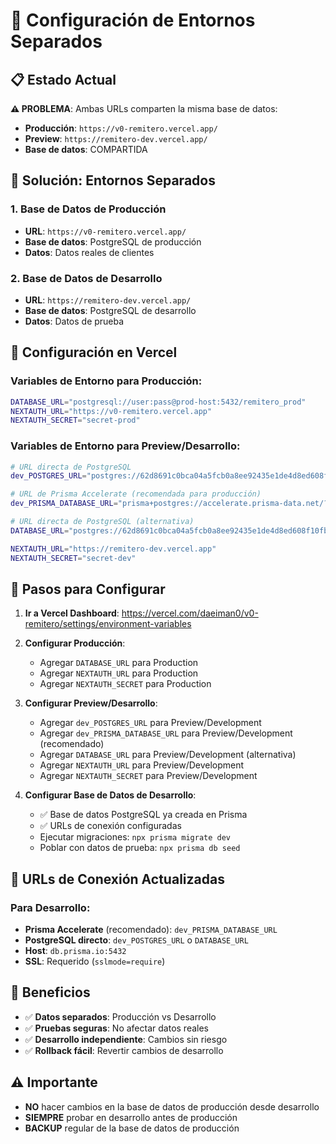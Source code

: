 # 🔧 Configuración de Entornos Separados

## 📋 Estado Actual

**⚠️ PROBLEMA**: Ambas URLs comparten la misma base de datos:
- **Producción**: `https://v0-remitero.vercel.app/`
- **Preview**: `https://remitero-dev.vercel.app/`
- **Base de datos**: COMPARTIDA

## 🎯 Solución: Entornos Separados

### 1. **Base de Datos de Producción**
- **URL**: `https://v0-remitero.vercel.app/`
- **Base de datos**: PostgreSQL de producción
- **Datos**: Datos reales de clientes

### 2. **Base de Datos de Desarrollo**
- **URL**: `https://remitero-dev.vercel.app/`
- **Base de datos**: PostgreSQL de desarrollo
- **Datos**: Datos de prueba

## 🔧 Configuración en Vercel

### Variables de Entorno para Producción:
```bash
DATABASE_URL="postgresql://user:pass@prod-host:5432/remitero_prod"
NEXTAUTH_URL="https://v0-remitero.vercel.app"
NEXTAUTH_SECRET="secret-prod"
```

### Variables de Entorno para Preview/Desarrollo:
```bash
# URL directa de PostgreSQL
dev_POSTGRES_URL="postgres://62d8691c0bca04a5fcb0a8ee92435e1de4d8ed608f10fb2a8ec597f4583e5cb1:sk_hxRVX8P69LXH27p3HUamd@db.prisma.io:5432/postgres?sslmode=require"

# URL de Prisma Accelerate (recomendada para producción)
dev_PRISMA_DATABASE_URL="prisma+postgres://accelerate.prisma-data.net/?api_key=eyJhbGciOiJIUzI1NiIsInR5cCI6IkpXVCJ9.eyJqd3RfaWQiOjEsInNlY3VyZV9rZXkiOiJza19oeFJWWDhQNjlMWEgyN3AzSFVhbWQiLCJhcGlfa2V5IjoiMDFLNVNTNDY0QjBYWlNCMlNWRUc4NVlIVjYiLCJ0ZW5hbnRfaWQiOiI2MmQ4NjkxYzBiY2EwNGE1ZmNiMGE4ZWU5MjQzNWUxZGU0ZDhlZDYwOGYxMGZiMmE4ZWM1OTdmNDU4M2U1Y2IxIiwiaW50ZXJuYWxfc2VjcmV0IjoiOGNiZDNmNzQtNmE4Yi00Njk3LTg0NTktYWJlMmNkN2Q5NDlkIn0._6KDiMWwgiOHO65UkNvss0xDdQFTh7OVkB_cRzYfI-c"

# URL directa de PostgreSQL (alternativa)
DATABASE_URL="postgres://62d8691c0bca04a5fcb0a8ee92435e1de4d8ed608f10fb2a8ec597f4583e5cb1:sk_hxRVX8P69LXH27p3HUamd@db.prisma.io:5432/postgres?sslmode=require"

NEXTAUTH_URL="https://remitero-dev.vercel.app"
NEXTAUTH_SECRET="secret-dev"
```

## 📝 Pasos para Configurar

1. **Ir a Vercel Dashboard**: https://vercel.com/daeiman0/v0-remitero/settings/environment-variables

2. **Configurar Producción**:
   - Agregar `DATABASE_URL` para Production
   - Agregar `NEXTAUTH_URL` para Production
   - Agregar `NEXTAUTH_SECRET` para Production

3. **Configurar Preview/Desarrollo**:
   - Agregar `dev_POSTGRES_URL` para Preview/Development
   - Agregar `dev_PRISMA_DATABASE_URL` para Preview/Development (recomendado)
   - Agregar `DATABASE_URL` para Preview/Development (alternativa)
   - Agregar `NEXTAUTH_URL` para Preview/Development
   - Agregar `NEXTAUTH_SECRET` para Preview/Development

4. **Configurar Base de Datos de Desarrollo**:
   - ✅ Base de datos PostgreSQL ya creada en Prisma
   - ✅ URLs de conexión configuradas
   - Ejecutar migraciones: `npx prisma migrate dev`
   - Poblar con datos de prueba: `npx prisma db seed`

## 🔗 URLs de Conexión Actualizadas

### Para Desarrollo:
- **Prisma Accelerate** (recomendado): `dev_PRISMA_DATABASE_URL`
- **PostgreSQL directo**: `dev_POSTGRES_URL` o `DATABASE_URL`
- **Host**: `db.prisma.io:5432`
- **SSL**: Requerido (`sslmode=require`)

## 🚀 Beneficios

- ✅ **Datos separados**: Producción vs Desarrollo
- ✅ **Pruebas seguras**: No afectar datos reales
- ✅ **Desarrollo independiente**: Cambios sin riesgo
- ✅ **Rollback fácil**: Revertir cambios de desarrollo

## ⚠️ Importante

- **NO** hacer cambios en la base de datos de producción desde desarrollo
- **SIEMPRE** probar en desarrollo antes de producción
- **BACKUP** regular de la base de datos de producción
